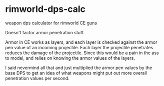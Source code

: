 # rimworld-dps-calc
weapon dps calculator for rimworld CE guns

Doesn't factor armor penetration stuff.

Armor in CE works as layers, and each layer is checked against the armor pen value of an incoming projectile. Each layer the projectile penetrates reduces the damage of the projectile. Since this would be a pain in the ass to model, and relies on knowing the armor values of the layers.

I said nevermind all that and just multiplied the armor pen values by the base DPS to get an idea of what weapons might put out more overall penetration values per second.
